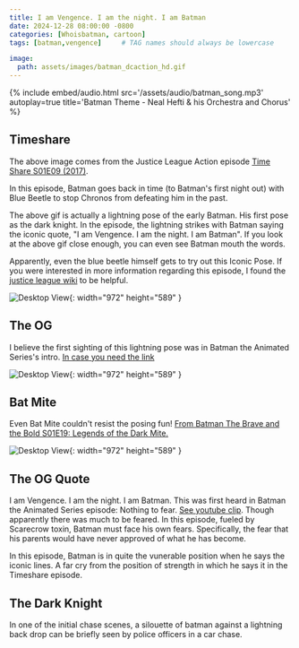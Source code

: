 ```yaml
---
title: I am Vengence. I am the night. I am Batman
date: 2024-12-28 08:00:00 -0800
categories: [Whoisbatman, cartoon]
tags: [batman,vengence]     # TAG names should always be lowercase

image:
  path: assets/images/batman_dcaction_hd.gif
---
```


{%
  include embed/audio.html
  src='/assets/audio/batman_song.mp3'
  autoplay=true
  title='Batman Theme - Neal Hefti & his Orchestra and Chorus'
%}

## Timeshare

The above image comes from the Justice League Action episode [Time Share S01E09 (2017)](https://www.imdb.com/title/tt6323312/?ref_=ttep_ep9).

In this episode, Batman goes back in time (to Batman's first night out) with Blue Beetle to stop Chronos from defeating him in the past.

The above gif is actually a lightning pose of the early Batman. His first pose as the dark knight. 
In the episode, the lightning strikes with Batman saying the iconic quote, "I am Vengence. I am the night. I am Batman". If you look at the above gif close enough, you can even see Batman mouth the words.

Apparently, even the blue beetle himself gets to try out this Iconic Pose. If you were interested in more information regarding this episode, I found the [justice league wiki](https://justice-league-action.fandom.com/wiki/Time_Share) to be helpful.

![Desktop View](/assets/images/Blue_beetle_hd.gif){: width="972" height="589" }

## The OG

I believe the first sighting of this lightning pose was in Batman the Animated Series's intro. [In case you need the link](https://www.imdb.com/title/tt0103359/?ref_=nv_sr_srsg_0_tt_8_nm_0_in_0_q_batman%2520the%2520ani)


![Desktop View](/assets/images/batman_btas_hd.gif){: width="972" height="589" }

## Bat Mite

Even Bat Mite couldn't resist the posing fun! [From Batman The Brave and the Bold S01E19: Legends of the Dark Mite.](https://www.imdb.com/title/tt1432347/)

![Desktop View](/assets/images/bat_mite_1.gif){: width="972" height="589" }

## The OG Quote

I am Vengence. I am the night. I am Batman. This was first heard in Batman the Animated Series episode: Nothing to fear. [See youtube clip](https://www.youtube.com/watch?v=4xbbpH-20ak&ab_channel=BatmanAnimatedVideos). Though apparently there was much to be feared. In this episode, fueled by Scarecrow toxin, Batman must face his own fears. Specifically, the fear that his parents would have never approved of what he has become.

In this episode, Batman is in quite the vunerable position when he says the iconic lines. A far cry from the position of strength in which he says it in the Timeshare episode. 

## The Dark Knight

In one of the initial chase scenes, a silouette of batman against a lightning back drop can be briefly seen by police officers in a car chase.

<script src="https://giscus.app/client.js"
        data-repo="pkfamily/pkfamily.github.io"
        data-repo-id="R_kgDONjDBxQ"
        data-category="General"
        data-category-id="DIC_kwDONjDBxc4Clntm"
        data-mapping="pathname"
        data-strict="0"
        data-reactions-enabled="1"
        data-emit-metadata="0"
        data-input-position="bottom"
        data-theme="dark"
        data-lang="en"
        crossorigin="anonymous"
        async>
</script>
